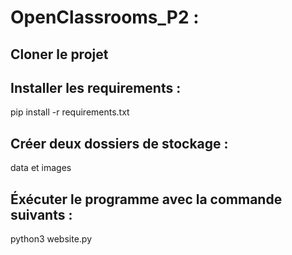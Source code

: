 # OpenClassrooms_P2 :

## Cloner le projet

## Installer les requirements : 
pip install -r requirements.txt

## Créer deux dossiers de stockage :
data et images

## Éxécuter le programme avec la commande suivants :
python3 website.py


